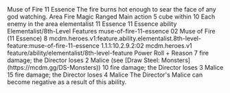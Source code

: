 <ability>
  <name>Muse of Fire</name>
  <cost>11 Essence</cost>
  <flavor>The fire burns hot enough to sear the face of any god watching.</flavor>
  <keywords>
    <keyword>Area</keyword>
    <keyword>Fire</keyword>
    <keyword>Magic</keyword>
    <keyword>Ranged</keyword>
  </keywords>
  <type>Main action</type>
  <distance>5 cube within 10</distance>
  <target>Each enemy in the area</target>
  <metadata>
    <class>elementalist</class>
    <cost>11 Essence</cost>
    <cost_amount>11</cost_amount>
    <cost_resource>Essence</cost_resource>
    <feature_type>ability</feature_type>
    <file_dpath>Elementalist/8th-Level Features</file_dpath>
    <item_id>muse-of-fire-11-essence</item_id>
    <item_index>02</item_index>
    <item_name>Muse of Fire (11 Essence)</item_name>
    <level>8</level>
    <scc>mcdm.heroes.v1:feature.ability.elementalist.8th-level-feature:muse-of-fire-11-essence</scc>
    <scdc>1.1.1:10.2.9.2:02</scdc>
    <source>mcdm.heroes.v1</source>
    <type>feature/ability/elementalist/8th-level-feature</type>
  </metadata>
  <effects>
    <effect type="roll">
      <roll>Power Roll + Reason</roll>
      <t1>7 fire damage; the Director loses 2 Malice (see [Draw Steel: Monsters](https://mcdm.gg/DS-Monsters))</t1>
      <t2>10 fire damage; the Director loses 3 Malice</t2>
      <t3>15 fire damage; the Director loses 4 Malice</t3>
    </effect>
    <effect type="mundane">The Director&apos;s Malice can become negative as a result of this ability.</effect>
  </effects>
</ability>
